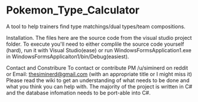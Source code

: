 # Pokemon_Type_Calculator
A tool to help trainers find type matchings/dual types/team compositions.

Installation.
The files here are the source code from the visual studio project folder. To execute you'll need to either complile the source code yourself (hard), run it with Visual Studio(ease) or run WindowsFormsApplication1.exe in WindowsFormsApplicaiton1/bin/Debug(easiest).

Contact and Constribure
To contact or contribute PM /u/siminerd on reddit or Email: thesiminerd@gmail.com (with an appropriate title or I might miss it)
Please read the wiki to get an understanding of what needs to be done and what you think you can help with. The majority of the project is written in C# and the database infomation needs to be port-able into C#.
